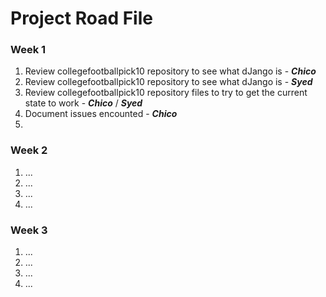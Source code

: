 # Project Road File

### Week 1
1. Review collegefootballpick10 repository to see what dJango is - _**Chico**_  
2. Review collegefootballpick10 repository to see what dJango is - _**Syed**_ 
3. Review collegefootballpick10 repository files to try to get the current state to work - _**Chico**_  / _**Syed**_
4. Document issues encounted - _**Chico**_  
5. 

### Week 2
1. ...
2. ...
3. ...
4. ...

### Week 3
1. ...
2. ...
3. ...
4. ...
